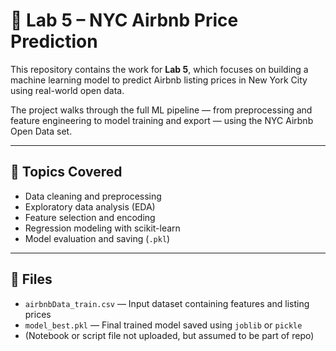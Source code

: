 # 🏡 Lab 5 – NYC Airbnb Price Prediction

This repository contains the work for **Lab 5**, which focuses on building a machine learning model to predict Airbnb listing prices in New York City using real-world open data.

The project walks through the full ML pipeline — from preprocessing and feature engineering to model training and export — using the NYC Airbnb Open Data set.

---

## 🧠 Topics Covered

- Data cleaning and preprocessing  
- Exploratory data analysis (EDA)  
- Feature selection and encoding  
- Regression modeling with scikit-learn  
- Model evaluation and saving (`.pkl`)

---

## 📁 Files

- `airbnbData_train.csv` — Input dataset containing features and listing prices  
- `model_best.pkl` — Final trained model saved using `joblib` or `pickle`  
- (Notebook or script file not uploaded, but assumed to be part of repo)

